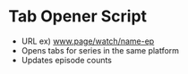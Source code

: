 # Tab Opener Script
- URL ex) www.page/watch/name-ep
- Opens tabs for series in the same platform
- Updates episode counts